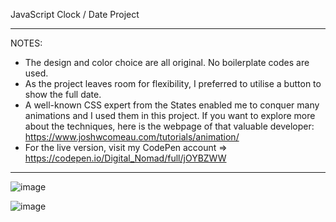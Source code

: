 JavaScript Clock / Date Project

<hr>

NOTES:
- The design and color choice are all original. No boilerplate codes are used. 
- As the project leaves room for flexibility, I preferred to utilise a button to show the full date.
- A well-known CSS expert from the States enabled me to conquer many animations and I used them in this project. If you want to explore more about the techniques, here is the webpage of that valuable developer: https://www.joshwcomeau.com/tutorials/animation/
- For the live version, visit my CodePen account => https://codepen.io/Digital_Nomad/full/jOYBZWW

<hr>

![image](https://user-images.githubusercontent.com/90147636/184929419-8c75dae5-1356-412f-9401-6b1dbf0f3799.png)

![image](https://user-images.githubusercontent.com/90147636/184929700-728b2161-46e5-46f6-87c0-5f8eafb2af03.png)

